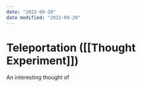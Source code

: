 ```yaml
---
date: "2022-09-20"
date modified: "2022-09-20"
---
```


# Teleportation ([[Thought Experiment]])

An interesting thought of 
